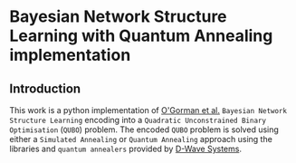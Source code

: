 # Bayesian Network Structure Learning with Quantum Annealing implementation

## Introduction
This work is a python implementation of [O'Gorman et al.](https://doi.org/10.1140/epjst/e2015-02349-9) `Bayesian Network Structure Learning` encoding into a `Quadratic Unconstrained Binary Optimisation` (`QUBO`) problem.
The encoded `QUBO` problem is solved using either a `Simulated Annealing` or `Quantum Annealing` approach using the libraries and `quantum annealers` provided by [D-Wave Systems](https://www.dwavesys.com/).
